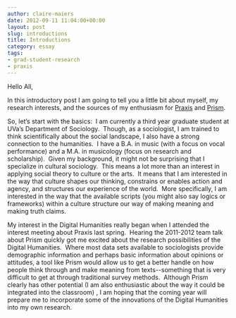 ```yaml
---
author: claire-maiers
date: 2012-09-11 11:04:00+00:00
layout: post
slug: introductions
title: Introductions
category: essay
tags:
- grad-student-research
- praxis
---
```


Hello All,

In this introductory post I am going to tell you a little bit about myself, my research interests, and the sources of my enthusiasm for [Praxis](https://praxis.scholarslab.org/) and [Prism](http://prism.scholarslab.org/).

So, let’s start with the basics:  I am currently a third year graduate student at UVa’s Department of Sociology.  Though, as a sociologist, I am trained to think scientifically about the social landscape, I also have a strong connection to the humanities.  I have a B.A. in music (with a focus on vocal performance) and a M.A. in musicology (focus on research and scholarship).  Given my background, it might not be surprising that I specialize in cultural sociology.  This means a lot more than an interest in applying social theory to culture or the arts.  It means that I am interested in the way that culture shapes our thinking, constrains or enables action and agency, and structures our experience of the world.  More specifically, I am interested in the way that the available scripts (you might also say logics or frameworks) within a culture structure our way of making meaning and making truth claims.

My interest in the Digital Humanities really began when I attended the interest meeting about Praxis last spring.  Hearing the 2011-2012 team talk about Prism quickly got me excited about the research possibilities of the Digital Humanities.  Where most data sets available to sociologists provide demographic information and perhaps basic information about opinions or attitudes, a tool like Prism would allow us to get a better handle on how people think through and make meaning from texts--something that is very difficult to get at through traditional survey methods.  Although Prism clearly has other potential (I am also enthusiastic about the way it could be integrated into the classroom) , I am hoping that the coming year will prepare me to incorporate some of the innovations of the Digital Humanities into my own research.
